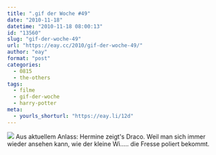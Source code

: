 ```yaml
---
title: ".gif der Woche #49"
date: "2010-11-18"
datetime: "2010-11-18 08:00:13"
id: "13560"
slug: "gif-der-woche-49"
url: "https://eay.cc/2010/gif-der-woche-49/"
author: "eay"
format: "post"
categories:
  - 0815
  - the-others
tags:
  - filme
  - gif-der-woche
  - harry-potter
meta:
  - yourls_shorturl: "https://eay.li/12d"
---
```


![](https://eay.cc/uploads/2010/herminepunch.gif) Aus aktuellem Anlass: Hermine zeigt's Draco. Weil man sich immer wieder ansehen kann, wie der kleine Wi..... die Fresse poliert bekommt.
